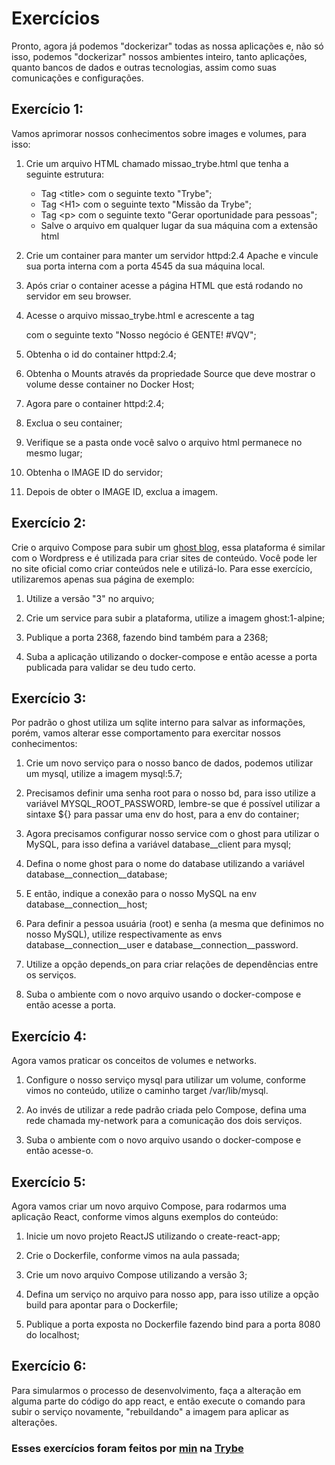 # Exercícios

Pronto, agora já podemos "dockerizar" todas as nossa aplicações e, não só isso, podemos "dockerizar" nossos ambientes inteiro, tanto aplicações, quanto bancos de dados e outras tecnologias, assim como suas comunicações e configurações.

## Exercício 1:

Vamos aprimorar nossos conhecimentos sobre images e volumes, para isso:

1. Crie um arquivo HTML chamado missao_trybe.html que tenha a seguinte estrutura:
   * Tag \<title> com o seguinte texto "Trybe";
   * Tag \<H1> com o seguinte texto "Missão da Trybe";
   * Tag \<p> com o seguinte texto "Gerar oportunidade para pessoas";
   * Salve o arquivo em qualquer lugar da sua máquina com a extensão html

2. Crie um container para manter um servidor httpd:2.4 Apache e vincule sua porta interna com a porta 4545 da sua máquina local.

3. Após criar o container acesse a página HTML que está rodando no servidor em seu browser.

4. Acesse o arquivo missao_trybe.html e acrescente a tag <p> com o seguinte texto "Nosso negócio é GENTE! #VQV";

5. Obtenha o id do container httpd:2.4;

6. Obtenha o Mounts através da propriedade Source que deve mostrar o volume desse container no Docker Host;

7. Agora pare o container httpd:2.4;

8. Exclua o seu container;

9. Verifique se a pasta onde você salvo o arquivo html permanece no mesmo lugar;

10. Obtenha o IMAGE ID do servidor;

11. Depois de obter o IMAGE ID, exclua a imagem.

## Exercício 2:

Crie o arquivo Compose para subir um [ghost blog](https://ghost.org/), essa plataforma é similar com o Wordpress e é utilizada para criar sites de conteúdo. Você pode ler no site oficial como criar conteúdos nele e utilizá-lo. Para esse exercício, utilizaremos apenas sua página de exemplo:

1. Utilize a versão "3" no arquivo;

2. Crie um service para subir a plataforma, utilize a imagem ghost:1-alpine;

3. Publique a porta 2368, fazendo bind também para a 2368;

4. Suba a aplicação utilizando o docker-compose e então acesse a porta publicada para validar se deu tudo certo.

## Exercício 3:

Por padrão o ghost utiliza um sqlite interno para salvar as informações, porém, vamos alterar esse comportamento para exercitar nossos conhecimentos:

1. Crie um novo serviço para o nosso banco de dados, podemos utilizar um mysql, utilize a imagem mysql:5.7;

2. Precisamos definir uma senha root para o nosso bd, para isso utilize a variável MYSQL_ROOT_PASSWORD, lembre-se que é possível utilizar a sintaxe ${} para passar uma env do host, para a env do container;

3. Agora precisamos configurar nosso service com o ghost para utilizar o MySQL, para isso defina a variável database__client para mysql;

4. Defina o nome ghost para o nome do database utilizando a variável database__connection__database;

5. E então, indique a conexão para o nosso MySQL na env database__connection__host;

6. Para definir a pessoa usuária (root) e senha (a mesma que definimos no nosso MySQL), utilize respectivamente as envs database__connection__user e database__connection__password.

7. Utilize a opção depends_on para criar relações de dependências entre os serviços.

8. Suba o ambiente com o novo arquivo usando o docker-compose e então acesse a porta.

## Exercício 4:

Agora vamos praticar os conceitos de volumes e networks.

1. Configure o nosso serviço mysql para utilizar um volume, conforme vimos no conteúdo, utilize o caminho target /var/lib/mysql.

2. Ao invés de utilizar a rede padrão criada pelo Compose, defina uma rede chamada my-network para a comunicação dos dois serviços.

3. Suba o ambiente com o novo arquivo usando o docker-compose e então acesse-o.

## Exercício 5:

Agora vamos criar um novo arquivo Compose, para rodarmos uma aplicação React, conforme vimos alguns exemplos do conteúdo:

1. Inicie um novo projeto ReactJS utilizando o create-react-app;

2. Crie o Dockerfile, conforme vimos na aula passada;

3. Crie um novo arquivo Compose utilizando a versão 3;

4. Defina um serviço no arquivo para nosso app, para isso utilize a opção build para apontar para o Dockerfile;

5. Publique a porta exposta no Dockerfile fazendo bind para a porta 8080 do localhost;

## Exercício 6:

Para simularmos o processo de desenvolvimento, faça a alteração em alguma parte do código do app react, e então execute o comando para subir o serviço novamente, "rebuildando" a imagem para aplicar as alterações.

### Esses exercícios foram feitos por [min](https://www.linkedin.com/in/jonathanrei5/) na [Trybe](https://www.betrybe.com/)
